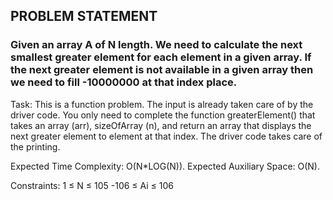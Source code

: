 ## PROBLEM STATEMENT
### Given an array A of N length. We need to calculate the next smallest greater element for each element in a given array. If the next greater element is not available in a given array then we need to fill -10000000 at that index place.


Task:
This is a function problem. The input is already taken care of by the driver code. You only need to complete the function greaterElement() that takes an array (arr), sizeOfArray (n), and return an array that displays the next greater element to element at that index. The driver code takes care of the printing.

Expected Time Complexity: O(N*LOG(N)).
Expected Auxiliary Space: O(N).

 

Constraints:
1 ≤ N ≤ 105
-106 ≤ Ai ≤ 106
